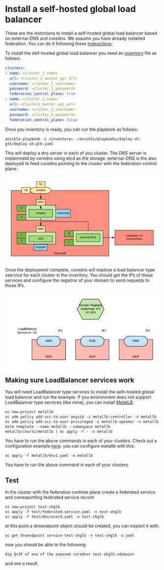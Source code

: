 # Install a self-hosted global load balancer

These are the instrctions to install a self-hosted global load balancer based on external-DNS and coredns.
We assume you have already installed federation. You can do it following these [instructions](https://github.com/raffaelespazzoli/openshift-federation).

To install the slef-hosted global load balancer you need an [inventory](./ansible/inventory) file as follows:

```yaml
clusters:
- name: <cluster_1_name>
  url: <cluster_1_master_api_url>
  username: <cluster_1_username>
  password: <cluster_1_password>
  federation_control_plane: true  
- name: <cluster_2_name>
  url: <cluster2_master_api_url>
  username: <cluster_2_username>
  password: <cluster_2_password>
  federation_control_plane: false
```

Once you inventory is ready, you can run the playbook as follows:

```shell
ansible-playbook -i <inventory> ./ansible/playbooks/deploy-sh-glb/deploy-sh-glb.yaml
```

This will deploy a dns server in each of you cluster. The DNS server is implemnetd by coredns using etcd as the storage.
external-DNS is the also deployed to feed coredns pointing to the cluster with the federation control plane:

![architecture](./media/shglb-architecture.png)

Once the deployemnt complete, coredns will explose a load balancer type sservice for each cluster in the inventory.
You should get the IPs of these services and configure the registrar of your domain to send requests to those IPs.

![holistic](./media/shglb-holistic.png)

## Making sure LoadBalancer services work

You will need LoadBalancer type services to install the selh-hosted global load balancer and run the example.
If you environment does not support LoadBalancer type services (like mine), you can install [MetalLB](https://metallb.universe.tf/installation/).

```shell
oc new-project metallb
oc adm policy add-scc-to-user anyuid -z metallb-controller -n metallb
oc adm policy add-scc-to-user privileged -z metallb-speaker -n metallb
helm template --name metallb --namespace metallb metallb/charts/metallb | oc apply -f - -n metallb
```

You have to run the above commands in each of your clusters.
Check out a configuration example [here](./metallb). you can configure metallb with this:

```shell
oc apply -f metallb/env1.yaml -n metallb
```

You have to run the above command in each of your clusters.

## Test

In the cluster with the federation controle plane create a federated service and corresponfing federated service record

```shell
oc new-project test-shglb
oc apply -f test/federated-service.yaml -n test-shglb
oc apply -f test/dnsrecord.yaml -n test-shglb
```

at this point a dnsendpoint object should be created, you can inspect it with:

```shell
oc get dnsendpoint service-test-shglb -n test-shglb -o yaml
```

now you should be able to the following:

```shell
dig @<IP of one of the exposed coredns> test-shglb.<domain>
```

and see a result.